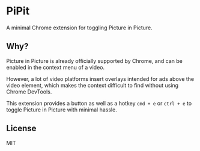 # PiPit
A minimal Chrome extension for toggling Picture in Picture.

## Why?
Picture in Picture is already officially supported by Chrome, and can be enabled in the context menu of a video. 

However, a lot of video platforms insert overlays intended for ads above the video element, which makes the context difficult to find without using Chrome DevTools.

This extension provides a button as well as a hotkey `cmd + e` or `ctrl + e` to toggle Picture in Picture with minimal hassle.

## License
MIT
